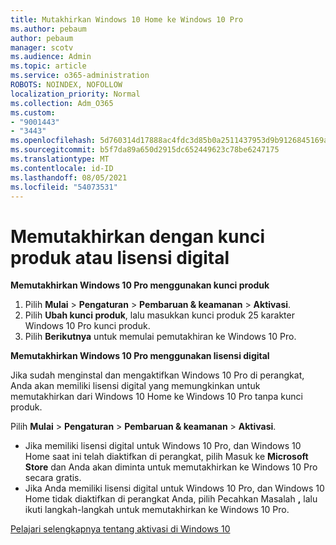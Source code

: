 ```yaml
---
title: Mutakhirkan Windows 10 Home ke Windows 10 Pro
ms.author: pebaum
author: pebaum
manager: scotv
ms.audience: Admin
ms.topic: article
ms.service: o365-administration
ROBOTS: NOINDEX, NOFOLLOW
localization_priority: Normal
ms.collection: Adm_O365
ms.custom:
- "9001443"
- "3443"
ms.openlocfilehash: 5d760314d17888ac4fdc3d85b0a2511437953d9b9126845169acd3fe486e55b6
ms.sourcegitcommit: b5f7da89a650d2915dc652449623c78be6247175
ms.translationtype: MT
ms.contentlocale: id-ID
ms.lasthandoff: 08/05/2021
ms.locfileid: "54073531"
---
```

# <a name="upgrade-using-either-a-product-key-or-a-digital-license"></a>Memutakhirkan dengan kunci produk atau lisensi digital

**Memutakhirkan Windows 10 Pro menggunakan kunci produk**

1. Pilih **Mulai**  >  **Pengaturan**  >  **Pembaruan & keamanan**  >  **Aktivasi**.
2. Pilih **Ubah kunci produk**, lalu masukkan kunci produk 25 karakter Windows 10 Pro kunci produk.
3. Pilih **Berikutnya** untuk memulai pemutakhiran ke Windows 10 Pro.

**Memutakhirkan Windows 10 Pro menggunakan lisensi digital**

Jika sudah menginstal dan mengaktifkan Windows 10 Pro di perangkat, Anda akan memiliki lisensi digital yang memungkinkan untuk memutakhirkan dari Windows 10 Home ke Windows 10 Pro tanpa kunci produk.

Pilih **Mulai**  >  **Pengaturan**  >  **Pembaruan & keamanan**  >  **Aktivasi**.

- Jika memiliki lisensi digital untuk Windows 10 Pro, dan Windows 10 Home saat ini telah diaktifkan di perangkat, pilih Masuk ke **Microsoft Store** dan Anda akan diminta untuk memutakhirkan ke Windows 10 Pro secara gratis.
- Jika Anda memiliki lisensi digital untuk Windows 10 Pro, dan Windows 10 Home tidak diaktifkan di perangkat Anda, pilih Pecahkan Masalah **,** lalu ikuti langkah-langkah untuk memutakhirkan ke Windows 10 Pro.

[Pelajari selengkapnya tentang aktivasi di Windows 10](https://support.microsoft.com/help/12440)